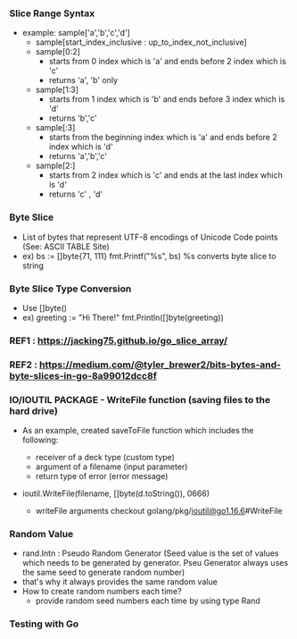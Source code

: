 ### Slice Range Syntax
- example: sample['a','b','c','d'] 
    - sample[start_index_inclusive : up_to_index_not_inclusive]
    - sample[0:2] 
        - starts from 0 index which is 'a' and ends before 2 index which is 'c'
        - returns 'a', 'b' only
    - sample[1:3]
        - starts from 1 index which is 'b' and ends before 3 index which is 'd'
        - returns 'b','c'
    - sample[:3]
        - starts from the beginning index which is 'a' and ends before 2 index which is 'd'
        - returns 'a','b','c'
    - sample[2:]
        - starts from 2 index which is 'c' and ends at the last index which is 'd'
        - returns 'c' , 'd'


### Byte Slice
 - List of bytes that represent UTF-8 encodings of Unicode Code points (See: ASCII TABLE Site)
 - ex) bs := []byte{71, 111} 
       fmt.Printf("%s", bs)
       %s converts byte slice to string 

### Byte Slice Type Conversion
 - Use []byte()
 - ex) greeting := "Hi There!" 
       fmt.Println([]byte(greeting))

 ### REF1 : https://jacking75.github.io/go_slice_array/
 ### REF2 : https://medium.com/@tyler_brewer2/bits-bytes-and-byte-slices-in-go-8a99012dcc8f

### IO/IOUTIL PACKAGE - WriteFile function (saving files to the hard drive)
 - As an example, created saveToFile function which includes the following:
    - receiver of a deck type (custom type)
    - argument of a filename (input parameter)
    - return type of error (error message)

 - ioutil.WriteFile(filename, []byte(d.toString()), 0666) 
    - writeFile arguments checkout golang/pkg/ioutil@go1.16.6#WriteFile

### Random Value 
 - rand.Intn : Pseudo Random Generator (Seed value is the set of values which needs to be generated by generator. Pseu Generator always uses the same seed to generate random number)
 - that's why it always provides the same random value 
 - How to create random numbers each time?
    - provide random seed numbers each time by using type Rand


### Testing with Go 


